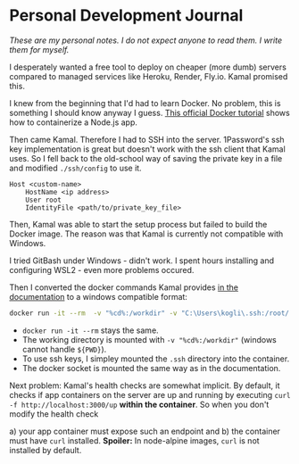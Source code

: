 # Personal Development Journal

_These are my personal notes. I do not expect anyone to read them. I write them for myself._

I desperately wanted a free tool to deploy on cheaper (more dumb) servers compared to managed services like Heroku, Render, Fly.io.
Kamal promised this.

I knew from the beginning that I'd had to learn Docker.
No problem, this is something I should know anyway I guess.
[This official Docker tutorial](https://docs.docker.com/language/nodejs/containerize/) shows how to containerize a Node.js app.

Then came Kamal. Therefore I had to SSH into the server. 
1Password's ssh key implementation is great but doesn't work with the ssh client that Kamal uses.
So I fell back to the old-school way of saving the private key in a file and modified `./ssh/config` to use it.

```
Host <custom-name>
    HostName <ip address>
    User root
    IdentityFile <path/to/private_key_file>
```

Then, Kamal was able to start the setup process but failed to build the Docker image.
The reason was that Kamal is currently not compatible with Windows.

I tried GitBash under Windows - didn't work. 
I spent hours installing and configuring WSL2 - even more problems occured.

Then I converted the docker commands Kamal provides [in the documentation](https://kamal-deploy.org/docs/installation/) to a windows compatible format:

```bash
docker run -it --rm  -v "%cd%:/workdir" -v "C:\Users\kogli\.ssh:/root/.ssh" -v /var/run/docker.sock:/var/run/docker.sock ghcr.io/basecamp/kamal:latest setup
```

- `docker run -it --rm` stays the same.
- The working directory is mounted with `-v "%cd%:/workdir"` (windows cannot handle `${PWD}`).
- To use ssh keys, I simpley mounted the `.ssh` directory into the container. 
- The docker socket is mounted the same way as in the documentation.

Next problem: Kamal's health checks are somewhat implicit.
By default, it checks if app containers on the server are up and running by executing `curl -f http://localhost:3000/up` **within the container**.
So when you don't modify the health check

a) your app container must expose such an endpoint and
b) the container must have `curl` installed. **Spoiler:** In node-alpine images, `curl` is not installed by default.



